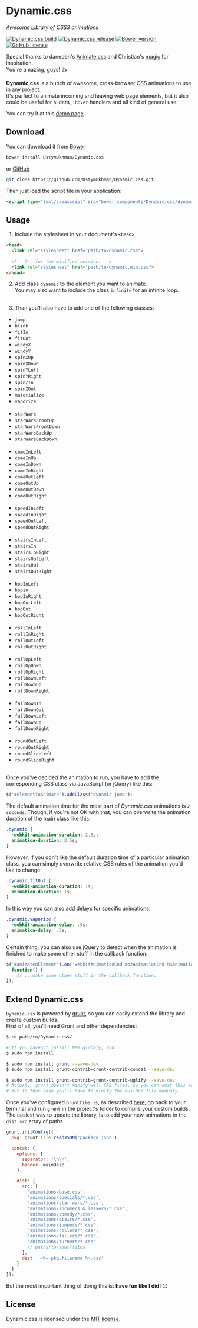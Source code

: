# Dynamic.css
*Awesome Library of CSS3 animations*

[![Dynamic.css build](https://img.shields.io/badge/build-passing-brightgreen.svg)](https://github.com/UstymUkhman/Dynamic.css/blob/master/dynamic.css)
[![Dynamic.css release](https://img.shields.io/badge/release-v1.0.0-brightgreen.svg)](https://github.com/UstymUkhman/Dynamic.css/)
[![Bower version](https://img.shields.io/badge/bower-v1.0.0-blue.svg)](http://bower.io/)
[![GitHub license](https://img.shields.io/cocoapods/l/AFNetworking.svg)](https://github.com/UstymUkhman/Dynamic.css/blob/master/LICENSE)

Special thanks to daneden's [Animate.css](https://github.com/daneden/animate.css) and Christian's [magic](https://github.com/miniMAC/magic) for inspiration.<br>
You're amazing, guys! :+1:

**Dynamic.css** is a bunch of awesome, cross-browser CSS animations to use in any project.<br>
It's perfect to animate incoming and leaving web page elements, but it also could be useful for sliders, `:hover` handlers and all kind of general use.

You can try it at this [demo page](http://ustymukhman.github.io/Dynamic.css/).

## Download

You can download it from [Bower](http://gruntjs.com/getting-started/)

`````sh
bower install UstymUkhman/Dynamic.css
`````

or [GitHub](https://github.com/UstymUkhman/Dynamic.css)

`````sh
git clone https://github.com/UstymUkhman/Dynamic.css.git
`````

Then just load the script file in your application:

```html
<script type="text/javascript" src="bower_components/Dynamic.css/dynamic.css"></script>
```

## Usage

1. Include the stylesheet in your document's `<head>`

  ```html
  <head>
    <link rel="stylesheet" href="path/to/dynamic.css">
    
    <!-- Or, for the minified version: -->
    <link rel="stylesheet" href="path/to/dynamic.min.css">
  </head>
  ```

2. Add class `dynamic` to the element you want to animate.<br>
 You may also want to include the class `infinite` for an infinite loop.<br><br>

3. Than you'll also have to add one of the following classes:

  * `jump`
  * `blink`
  * `fitIn`
  * `fitOut`
  * `windyX`
  * `windyY`
  * `spinXUp`
  * `spinXDown`
  * `spinYLeft`
  * `spinYRight`
  * `spinZIn`
  * `spinZOut`
  * `materialize`
  * `vaporize`<br><br>
  * `starWars`
  * `starWarsFrontUp`
  * `starWarsFrontDown`
  * `starWarsBackUp`
  * `starWarsBackDown`<br><br>
  * `comeInLeft`
  * `comeInUp`
  * `comeInDown`
  * `comeInRight`
  * `comeOutLeft`
  * `comeOutUp`
  * `comeOutDown`
  * `comeOutRight`<br><br>
  * `speedInLeft`
  * `speedInRight`
  * `speedOutLeft`
  * `speedOutRight`<br><br>
  * `stairsInLeft`
  * `stairsIn`
  * `stairsInRight`
  * `stairsOutLeft`
  * `stairsOut`
  * `stairsOutRight`<br><br>
  * `hopInLeft`
  * `hopIn`
  * `hopInRight`
  * `hopOutLeft`
  * `hopOut`
  * `hopOutRight`<br><br>
  * `rollInLeft`
  * `rollInRight`
  * `rollOutLeft`
  * `rollOutRight`<br><br>
  * `rollUpLeft`
  * `rollUpDown`
  * `rollUpRight`
  * `rollDownLeft`
  * `rollDownUp`
  * `rollDownRight`<br><br>
  * `fallDownIn`
  * `fallDownOut`
  * `fallDownLeft`
  * `fallDownUp`
  * `fallDownRight`<br><br>
  * `roundOutLeft`
  * `roundOutRight`
  * `roundSlideLeft`
  * `roundSlideRight`<br><br>

Once you've decided the animation to run, you have to add the corresponding CSS class via JavaScript (or jQuery) like this:

`````javascript
$('#elementToAnimate').addClass('dynamic jump');
`````

The default animation time for the most part of *Dynamic.css* animations is `2 seconds`. Though, if you're not OK with that, you can overwrite the animation duration of the main class like this:

`````css
.dynamic {
  -webkit-animation-duration: 2.5s;
  animation-duration: 2.5s;
}
`````

However, if you don't like the default duration time of a particular animation class, you can simply overwrite relative CSS rules of the animation you'd like to change:

`````css
.dynamic.fitOut {
  -webkit-animation-duration: 1s;
  animation-duration: 1s;
}
`````

In this way you can also add delays for specific animations:

`````css
.dynamic.vaporize {
  -webkit-animation-delay: .5s;
  animation-delay: .5s;
}
`````

Certain thing, you can also use jQuery to detect when the animation is finished to make some other stuff in the callback function:

`````javascript
$('#animatedElement').on('webkitAnimationEnd mozAnimationEnd MSAnimationEnd oanimationend animationend',
  function() {
    // ...make some other stuff in the callback function.
});
`````

## Extend Dynamic.css

`Dynamic.css` is powered by [grunt](http://gruntjs.com/), so you can easily extend the library and create custom builds.<br>
First of all, you’ll need Grunt and other dependencies:

`````sh
$ cd path/to/Dynamic.css/

# If you haven't install NPM globaly, run:
$ sudo npm install

$ sudo npm install grunt --save-dev
$ sudo npm install grunt-contrib-grunt-contrib-concat --save-dev

$ sudo npm install grunt-contrib-grunt-contrib-uglify --save-dev
# Actualy, grunt doesn't minify well CSS files, so you can omit this one,
# but in that case you'll have to minify the builded file manualy.
`````

Once you've configured `Gruntfile.js`, as described [here](http://gruntjs.com/getting-started#the-gruntfile), go back to your terminal and run `grunt` in the project's folder to compile your custom builds.<br>
The easiest way to update the library, is to add your new animations in the `dist.src` array of paths.


`````javascript
grunt.initConfig({
  pkg: grunt.file.readJSON('package.json'),

  concat: {
    options: {
      separator: '\n\n',
      banner: mainDesc
    },

    dist: {
      src: [
        'animations/base.css',
        'animations/specials/*.css',
        'animations/star wars/*.css',
        'animations/incomers & leavers/*.css',
        'animations/speedy/*.css',
        'animations/stairs/*.css',
        'animations/jumpers/*.css',
        'animations/rollers/*.css',
        'animations/fallers/*.css',
        'animations/turners/*.css'
        // paths/to/your/files
      ],
      dest: '<%= pkg.filename %>.css'
    }
  }
});
`````

But the most important thing of doing this is: **have fun like I did!** :blush:

## License
Dynamic.css is licensed under the [MIT license](http://opensource.org/licenses/MIT).
